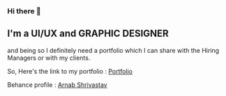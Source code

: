 ### Hi there 👋
## I'm a UI/UX and GRAPHIC DESIGNER
and being so I definitely need a portfolio which I can share with the Hiring Managers or with my clients.
<!--
**Arnabshrivastav/arnabshrivastav** is a ✨ _special_ ✨ repository because its `README.md` (this file) appears on your GitHub profile.

Here are some ideas to get you started:

- 🔭 I’m currently working on ...
- 🌱 I’m currently learning ...
- 👯 I’m looking to collaborate on ...
- 🤔 I’m looking for help with ...
- 💬 Ask me about ...
- 📫 How to reach me: ...
- 😄 Pronouns: ...
- ⚡ Fun fact: ...
-->

So,
Here's the link to my portfolio : [Portfolio](https://arnabshrivastav.github.io/arnabshrivastav/ "Arnab's Portfolio")

Behance profile : [Arnab Shrivastav](https://www.behance.net/arnabshrivastav "Behance account")
